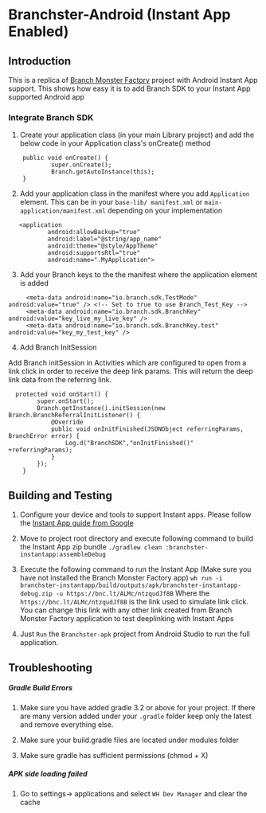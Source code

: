Branchster-Android (Instant App Enabled)
==================
## Introduction

This is a replica of [Branch Monster Factory](https://github.com/BranchMetrics/Branch-Example-Deep-Linking-Branchster-Android) project with Android Instant App support. This shows how easy it is to add Branch SDK to your Instant App supported Android app

### Integrate Branch SDK

1. Create your application class (in your main Library project) and add the below code in your Application class's onCreate() method
```
    public void onCreate() {
            super.onCreate();
            Branch.getAutoInstance(this);
    }
```
2. Add your application class in the manifest where you add `Application` element. This can be in your `base-lib/ manifest.xml` or `main-application/manifest.xml` depending on your implementation
 ```
    <application
            android:allowBackup="true"
            android:label="@string/app_name"
            android:theme="@style/AppTheme"
            android:supportsRtl="true"
            android:name=".MyApplication">
 ```
3. Add your Branch keys to the the manifest where the application element is added
```
     <meta-data android:name="io.branch.sdk.TestMode" android:value="true" /> <!-- Set to true to use Branch_Test_Key -->
     <meta-data android:name="io.branch.sdk.BranchKey" android:value="key_live_my_live_key" />
     <meta-data android:name="io.branch.sdk.BranchKey.test" android:value="key_my_test_key" />
```
4. Add Branch InitSession

Add Branch initSession in Activities which are configured to open from a link click in order to receive the deep link params. This will return the deep link data from the referring link.

```
  protected void onStart() {
        super.onStart();
        Branch.getInstance().initSession(new Branch.BranchReferralInitListener() {
            @Override
            public void onInitFinished(JSONObject referringParams, BranchError error) {
                Log.d("BranchSDK","onInitFinished()" +referringParams);
            }
        });
    }
```

## Building and Testing
1) Configure your device and tools to support Instant apps. Please follow the [Instant App guide from Google](https://developers.google.com/android/confidential/instant-apps/setup)

2) Move to project root directory and execute following command to build the Instant App zip bundle
    `./gradlew clean :branchster-instantapp:assembleDebug`
    
3) Execute the following command to run the Instant App (Make sure you have not installed the Branch Monster Factory app)
    `wh run -i branchster-instantapp/build/outputs/apk/branchster-instantapp-debug.zip -u https://bnc.lt/ALMc/ntzqudJf8B`
   Where the `https://bnc.lt/ALMc/ntzqudJf8B` is the link used to simulate link click. You can change this link with any other link created from Branch Monster Factory application to test deeplinking with Instant Apps  

4) Just `Run` the `Branchster-apk` project from Android Studio to run the full application.


## Troubleshooting 

##### Gradle Build Errors 
1) Make sure you have added gradle 3.2 or above for your project. If there are many version added under your `.gradle` folder keep only the latest and remove everything else.

2) Make sure your build.gradle files are located under modules folder

3) Make sure gradle has sufficient permissions (chmod + X)

##### APK side loading failed

1) Go to settings-> applications and select `WH Dev Manager` and clear the cache


